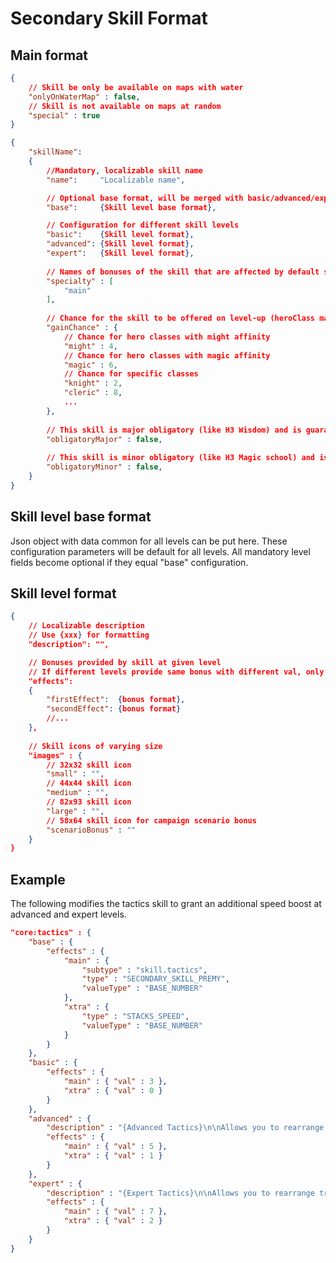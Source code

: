 # Secondary Skill Format

## Main format

```json
{
	// Skill be only be available on maps with water
	"onlyOnWaterMap" : false,
	// Skill is not available on maps at random
	"special" : true
}
```

```json
{
	"skillName":
	{
		//Mandatory, localizable skill name
		"name":     "Localizable name",

		// Optional base format, will be merged with basic/advanced/expert
		"base":     {Skill level base format},

		// Configuration for different skill levels
		"basic":    {Skill level format},
		"advanced": {Skill level format},
		"expert":   {Skill level format},
		
		// Names of bonuses of the skill that are affected by default secondary skill specialty of a hero
		"specialty" : [
			"main"
		],
		
		// Chance for the skill to be offered on level-up (heroClass may override)
		"gainChance" : {
			// Chance for hero classes with might affinity
			"might" : 4,
			// Chance for hero classes with magic affinity
			"magic" : 6,
			// Chance for specific classes
			"knight" : 2,
			"cleric" : 8,
			...
		},
		
		// This skill is major obligatory (like H3 Wisdom) and is guaranteed to be offered once per specific number of levels
		"obligatoryMajor" : false,
		
		// This skill is minor obligatory (like H3 Magic school) and is guaranteed to be offered once per specific number of levels
		"obligatoryMinor" : false,
	}
}
```

## Skill level base format

Json object with data common for all levels can be put here. These
configuration parameters will be default for all levels. All mandatory
level fields become optional if they equal "base" configuration.

## Skill level format

```json
{
	// Localizable description
	// Use {xxx} for formatting
	"description": "",

	// Bonuses provided by skill at given level
	// If different levels provide same bonus with different val, only the highest applies
	"effects":
	{
		"firstEffect":  {bonus format},
		"secondEffect": {bonus format}
		//...
	},
	
	// Skill icons of varying size
	"images" : {
		// 32x32 skill icon
		"small" : "",
		// 44x44 skill icon
		"medium" : "",
		// 82x93 skill icon
		"large" : "",
		// 58x64 skill icon for campaign scenario bonus
		"scenarioBonus" : ""
	}
}
```

## Example

The following modifies the tactics skill to grant an additional speed
boost at advanced and expert levels.

```json
"core:tactics" : {
	"base" : {
		"effects" : {
			"main" : {
				"subtype" : "skill.tactics",
				"type" : "SECONDARY_SKILL_PREMY",
				"valueType" : "BASE_NUMBER"
			},
			"xtra" : {
				"type" : "STACKS_SPEED",
				"valueType" : "BASE_NUMBER"
			}
		}
	},
	"basic" : {
		"effects" : {
			"main" : { "val" : 3 },
			"xtra" : { "val" : 0 }
		}
	},
	"advanced" : {
		"description" : "{Advanced Tactics}\n\nAllows you to rearrange troups within 5 hex rows, and increases their speed by 1.",
		"effects" : {
			"main" : { "val" : 5 },
			"xtra" : { "val" : 1 }
		}
	},
	"expert" : {
		"description" : "{Expert Tactics}\n\nAllows you to rearrange troups within 7 hex rows, and increases their speed by 2.",
		"effects" : {
			"main" : { "val" : 7 },
			"xtra" : { "val" : 2 }
		}
	}
}
```
